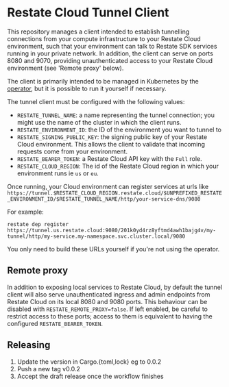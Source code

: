 # Restate Cloud Tunnel Client

This repository manages a client intended to establish tunnelling connections from your compute infrastructure
to your Restate Cloud environment, such that your environment can talk to Restate SDK services running in your
private network. In addition, the client can serve on ports 8080 and 9070, providing unauthenticated access to
your Restate Cloud environment (see 'Remote proxy' below).

The client is primarily intended to be managed in Kubernetes by the [operator](https://github.com/restatedev/restate-operator), but it is possible to run it yourself if necessary.

The tunnel client must be configured with the following values:
- `RESTATE_TUNNEL_NAME`: a name representing the tunnel connection; you might use the name of the cluster in which the client runs.
- `RESTATE_ENVIRONMENT_ID`: the ID of the environment you want to tunnel to
- `RESTATE_SIGNING_PUBLIC_KEY`: the signing public key of your Restate Cloud environment. This allows the client to validate that incoming requests come from your environment.
- `RESTATE_BEARER_TOKEN`: a Restate Cloud API key with the `Full` role.
- `RESTATE_CLOUD_REGION`: The id of the Restate Cloud region in which your environment runs ie `us` or `eu`.

Once running, your Cloud environment can register services at urls like `https://tunnel.$RESTATE_CLOUD_REGION.restate.cloud/$UNPREFIXED_RESTATE_ENVIRONMENT_ID/$RESTATE_TUNNEL_NAME/http/your-service-dns/9080`

For example:
```
restate dep register https://tunnel.us.restate.cloud:9080/201k0yd4rz8yftmd4awh1bajg4v/my-tunnel/http/my-service.my-namespace.svc.cluster.local/9080
```

You only need to build these URLs yourself if you're not using the operator.

## Remote proxy
In addition to exposing local services to Restate Cloud, by default the tunnel client will also serve unauthenticated ingress
and admin endpoints from Restate Cloud on its local 8080 and 9080 ports. This behaviour can be disabled with `RESTATE_REMOTE_PROXY=false`. If left enabled, be careful to restrict access to these ports;
access to them is equivalent to having the configured `RESTATE_BEARER_TOKEN`.

## Releasing
1. Update the version in Cargo.{toml,lock} eg to 0.0.2
2. Push a new tag v0.0.2
3. Accept the draft release once the workflow finishes
